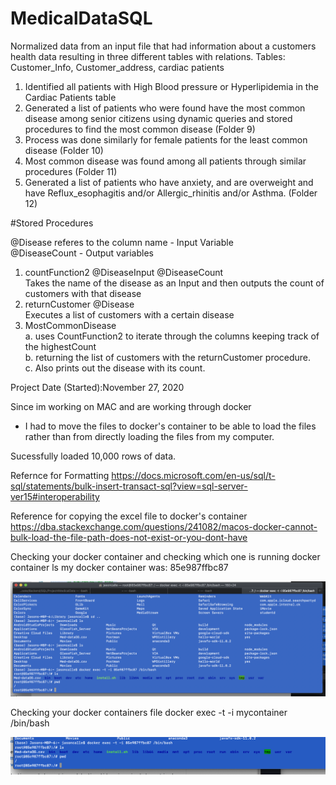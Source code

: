 # MedicalDataSQL
Normalized data from an input file that had information about a customers health data resulting in three different tables with relations. 
Tables: Customer_Info, Customer_address, cardiac patients 

1. Identified all patients with High Blood pressure or Hyperlipidemia in the Cardiac Patients table
2. Generated a list of patients who were found have the most common disease among senior citizens
 using dynamic queries and stored procedures to find the most common disease (Folder 9)
3. Process was done similarly for female patients for the least common disease (Folder 10)
4. Most common disease was found among all patients through similar procedures (Folder 11)
5. Generated a list of patients who have anxiety, and are overweight and have Reflux_esophagitis and/or Allergic_rhinitis and/or Asthma. (Folder 12)

#Stored Procedures

  @Disease referes to the column name - Input Variable <br>
  @DiseaseCount - Output variables

  1. countFunction2 @DiseaseInput @DiseaseCount <br>
  Takes the name of the disease as an Input
  and then outputs the count of customers with that disease <br>
  2. returnCustomer @Disease <br>
  Executes a list of customers with a certain disease <br>
  3. MostCommonDisease <br>
  a. uses CountFunction2 to iterate through the columns keeping 
  track of the highestCount <br>
  b.  returning the list of customers
   with the returnCustomer procedure. <br>
  c. Also prints out the disease with its count. <br>

Project Date (Started):November 27, 2020

Since im working on MAC and are working through docker
- I had to move the files to docker's container to be able to load the files rather 
than from directly loading the files from my computer.

Sucessfully loaded 10,000 rows of data.

Refernce for Formatting 
https://docs.microsoft.com/en-us/sql/t-sql/statements/bulk-insert-transact-sql?view=sql-server-ver15#interoperability

Reference for copying the excel file to docker's container
https://dba.stackexchange.com/questions/241082/macos-docker-cannot-bulk-load-the-file-path-does-not-exist-or-you-dont-have

Checking your docker container and checking which one is running
docker container ls
  my docker container was: 85e987ffbc87
  
<img src="dockerContainer.png">

Checking your docker containers file 
docker exec -t -i mycontainer /bin/bash

<img src="filesInContainer.png">


